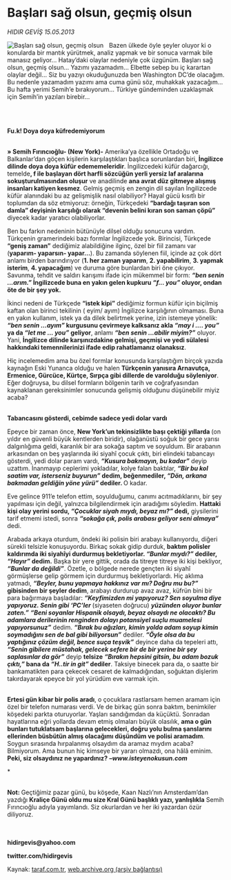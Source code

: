 # Başları sağ olsun, geçmiş olsun

*HIDIR GEVİŞ 15.05.2013*

<div class="yazi"><img align="left" alt="Başları sağ olsun, geçmiş olsun" border="0" src="http://www.taraf.com.tr/fotoraflar/makaleler/baslari-sag-olsun-gecmis-olsun_2758_orijinal.jpg" style="border-right-width:10px; border-color:#FFFFFF"/><p>Bazen ülkede öyle şeyler oluyor ki o konularda bir mantık yürütmek, analiz yapmak ve bir sonuca varmak bile manasız geliyor... Hatay’daki olaylar nedeniyle çok üzgünüm. Başları sağ olsun, geçmiş olsun... Yazımı yazamadım... Elbette sebep bu iç karartan olaylar değil... Siz bu yazıyı okuduğunuzda ben Washington DC’de olacağım. Bu nedenle yazamadım yazımı ama cuma günü söz, muhakkak yazacağım... Bu hafta yerimi Semih’e bırakıyorum... Türkiye gündeminden uzaklaşmak için Semih’in yazıları birebir...</p>
<p><b> </b></p>
<p><b><br/>Fu.k! Doya doya küfredemiyorum</b></p>
<p><b><br/>» Semih Fırıncıoğlu- (New York)-</b> Amerika’ya özellikle Ortadoğu ve Balkanlar’dan göçen kişilerin karşılaştıkları başlıca sorunlardan biri, <b>İngilizce dilinde doya doya küfür edememeleridir</b>. İngilizcedeki küfür dağarcığı, temelde<b>, f ile başlayan dört harfli sözcüğün yerli yersiz laf aralarına sokuşturulmasından oluşur</b> ve anadilinde <b>ana avrat düz gitmeye alışmış insanları katiyen kesmez</b>. Gelmiş geçmiş en zengin dil sayılan İngilizcede küfür alanındaki bu az gelişmişlik nasıl olabiliyor? Hayal gücü kısıtlı bir toplumdan da söz etmiyoruz: örneğin, Türkçedeki <b>“bardağı taşıran son damla” deyişinin karşılığı olarak “devenin belini kıran son saman çöpü”</b> diyecek kadar yaratıcı olabiliyorlar.</p>
<p>Ben bu farkın nedeninin bütünüyle dilsel olduğu sonucuna vardım. Türkçenin gramerindeki bazı formlar İngilizcede yok. Birincisi, Türkçede <b>“geniş zaman”</b> dediğimiz alabildiğine ilginç, özel bir fiil zamanı var (<b>yaparım- yaparsın- yapar...</b>). Bu zamanda söylenen fiil, içinde az çok dört anlamı birden barındırıyor (<b>1. her zaman yaparım</b>, <b>2. yapabilirim</b>, <b>3. yapmak isterim</b>, <b>4. yapacağım</b>) ve duruma göre bunlardan biri öne çıkıyor. Savunma, tehdit ve saldırı karışımı ifade için mükemmel bir form: <b><i>“ben senin ...arım.”</i> İngilizcede buna en yakın gelen kupkuru <i>“f... you”</i> oluyor, ondan öte de bir şey yok.</b></p>
<p>İkinci nedeni de Türkçede <b>“istek kipi”</b> dediğimiz formun küfür için biçilmiş kaftan olan birinci tekilinin ( eyim/  ayım) İngilizce karşılığının olmaması. Buna en yakın kullanım, istek ya da dilek belirtmek yerine, izin istemeye yönelik: <b><i>“ben senin ...ayım”</i> kurgusunu çevirmeye kalksanız akla <i>“may i .... you”</i> ya da <i>“let me ... you”</i> geliyor</b>, anlamı <b><i>“ben senin ...abilir miyim?”</i></b> oluyor. Yani, <b>İngilizce dilinde karşınızdakine gelmişi, geçmişi ve yedi sülalesi hakkındaki temennilerinizi ifade edip rahatlamanız olanaksız</b>.</p>
<p>Hiç incelemedim ama bu özel formlar konusunda karşılaştığım birçok yazıda kaynağın Eski Yunanca olduğu ve halen <b>Türkçenin yanısıra Arnavutça, Ermenice, Gürcüce, Kürtçe, Sırpça gibi dillerde de varolduğu söyleniyor</b>. Eğer doğruysa, bu dilsel formların bölgenin tarih ve coğrafyasından kaynaklanan gereksinimler sonucunda gelişmiş olduğunu düşünebilir miyiz acaba? </p>
<p><b><br/>Tabancasını gösterdi, cebimde sadece yedi dolar vardı</b></p>
<p>Epeyce bir zaman önce, <b>New York’un tekinsizlikte başı çektiği yıllarda </b>(on yıldır en güvenli büyük kentlerden biridir), olağanüstü soğuk bir gece yarısı dalgınlığıma geldi, karanlık bir ara sokağa saptım ve soyuldum. Bir arabanın arkasından on beş yaşlarında iki siyahî çocuk çıktı, biri elindeki tabancayı gösterdi, yedi dolar param vardı, <b><i>“Kusura bakmayın, bu kadar”</i></b> deyip uzattım. İnanmayıp ceplerimi yokladılar, kolye falan baktılar, <b><i>“Bir bu kol saatim var, isterseniz buyurun”</i> dedim, beğenmediler, <i>“Dön, arkana bakmadan geldiğin yöne yürü”</i> dediler. </b>O kadar.</p>
<p>Eve gelince 911’e telefon ettim, soyulduğumu, canımı acıtmadıklarını, bir şey yapılması için değil, yalnızca bilgilendirmek için aradığımı söyledim. <b>Hattaki kişi olay yerini sordu, <i>“Çocuklar siyah mıydı, beyaz mı?”</i> dedi,</b> giysilerini tarif etmemi istedi, sonra <b><i>“sokağa çık, polis arabası geliyor seni almaya”</i></b> dedi.</p>
<p>Arabada arkaya oturdum, öndeki iki polisin biri arabayı kullanıyordu, diğeri sürekli telsizle konuşuyordu. Birkaç sokak gidip durduk, <b>baktım polisler kaldırımda iki siyahîyi durdurmuş bekletiyorlar. <i>“Bunlar mıydı?”</i> dediler, <i>“Hayır”</i> dedim.</b> Başka bir yere gittik, orada da titreye titreye iki kişi bekliyor, <b><i>“Bunlar da değildi”</i></b>. Özetle, o bölgede nerede gençten iki siyahî görmüşlerse gelip görmem için durdurmuş bekletiyorlardı. Hiç aklıma yatmadı, <b><i>“Beyler, bunu yapmaya hakkınız var mı? Doğru mu bu?”</i> gibisinden bir şeyler dedim</b>, arabayı durdurup avaz avaz, küfrün bini bir para bağırmaya başladılar: <b><i>“Keyfimizden mi yapıyoruz? Sen soyulma diye yapıyoruz. Senin gibi ‘PC’ler</i> </b>(siyaseten doğrucu) <b><i>yüzünden oluyor bunlar zaten.”</i></b> <b><i>“Beni soyanlar Hispanik olsaydı, beyaz olsaydı ne olacaktı? Bu adamlara derilerinin renginden dolayı potansiyel suçlu muamelesi yapıyorsunuz”</i></b> dedim. <b><i>“Bırak bu ağızları, kimin yolda adam soyup kimin soymadığını sen de bal gibi biliyorsun”</i></b> dediler. <b><i>“Öyle olsa da bu yaptığınız çözüm değil, bence suça teşvik”</i></b> deyince daha da tepeleri attı, <b><i>“Senin gibilere müstahak, gelecek sefere bir de bir yerine bir şey saplasınlar da gör”</i></b> deyip <b>telsize</b> <b><i>“Bırakın hepsini gitsin, bu</i></b><i> <b>adam bozuk çıktı,”</b></i><b> bana da <i>“H..tir in git”</i> dediler</b>. Taksiye binecek para da, o saatte bir bankamatikten para çekecek cesaret de kalmadığından, soğuktan dişlerim takırdayarak epeyce bir yol yürüdüm eve varmak için.</p>
<p><b><br/>Ertesi gün kibar bir polis aradı</b>, o çocuklara rastlarsam hemen aramam için özel bir telefon numarası verdi. Ve de birkaç gün sonra baktım, benimkiler köşedeki parkta oturuyorlar. Yaşları sandığımdan da küçüktü. Sonradan hayatlarına eğri yollarda devam etmiş olmaları büyük olasılık, <b>ama o gün bunları tutuklatsam başlarına gelecekleri, doğru yolu bulma şanslarını ellerinden büsbütün almış olacağımı düşündüm ve polisi aramadım</b>. Soygun sırasında hırpalanmış olsaydım da aramaz mıydım acaba? Bilmiyorum. Ama bunun hiç kimseye bir yararı olmazdı, ona hâlâ eminim. <b>Peki, siz olsaydınız ne yapardınız?</b> <b>–</b><b><i>www.isteyenokusun.com</i></b><b><i> </i></b></p>
<p>*</p>
<p><b><br/>Not: </b>Geçtiğimiz pazar günü, bu köşede, Kaan Nazlı’nın Amsterdam’dan yazdığı <strong>Kraliçe Günü oldu mu size Kral Günü </strong><strong>başlıklı yazı, yanlışlıkla</strong> Semih Fırıncıoğlu adıyla yayımlandı. Siz okurlardan ve her iki yazardan özür diliyoruz.</p>
<p><b><br/><br/>hidirgevis@yahoo.com</b></p>
<p><b>twitter.com/hidirgevis</b></p>
</div>

Kaynak: [taraf.com.tr](http://www.taraf.com.tr:80/hidir-gevis-2/makale-baslari-sag-olsun-gecmis-olsun.htm), [web.archive.org (arşiv bağlantısı)](http://web.archive.org/web/20130619141754/http://www.taraf.com.tr:80/hidir-gevis-2/makale-baslari-sag-olsun-gecmis-olsun.htm)
